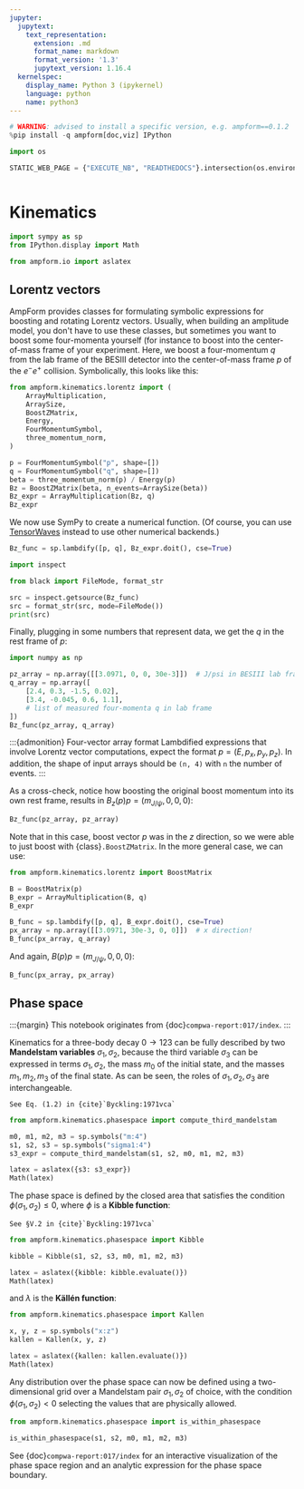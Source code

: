```yaml
---
jupyter:
  jupytext:
    text_representation:
      extension: .md
      format_name: markdown
      format_version: '1.3'
      jupytext_version: 1.16.4
  kernelspec:
    display_name: Python 3 (ipykernel)
    language: python
    name: python3
---
```


```python hideCode=true hideOutput=true hidePrompt=true jupyter={"source_hidden": true} tags=["remove-cell", "skip-execution"]
# WARNING: advised to install a specific version, e.g. ampform==0.1.2
%pip install -q ampform[doc,viz] IPython
```

```python hideCode=true hideOutput=true hidePrompt=true jupyter={"source_hidden": true} tags=["remove-cell"]
import os

STATIC_WEB_PAGE = {"EXECUTE_NB", "READTHEDOCS"}.intersection(os.environ)
```

```{autolink-concat}
```


# Kinematics

```python jupyter={"source_hidden": true} mystnb={"code_prompt_show": "Import Python libraries"} tags=["hide-cell"]
import sympy as sp
from IPython.display import Math

from ampform.io import aslatex
```

## Lorentz vectors


AmpForm provides classes for formulating symbolic expressions for boosting and rotating Lorentz vectors. Usually, when building an amplitude model, you don't have to use these classes, but sometimes you want to boost some four-momenta yourself (for instance to boost into the center-of-mass frame of your experiment. Here, we boost a four-momentum $q$ from the lab frame of the BESIII detector into the center-of-mass frame $p$ of the $e^-e^+$&nbsp;collision. Symbolically, this looks like this:

```python
from ampform.kinematics.lorentz import (
    ArrayMultiplication,
    ArraySize,
    BoostZMatrix,
    Energy,
    FourMomentumSymbol,
    three_momentum_norm,
)

p = FourMomentumSymbol("p", shape=[])
q = FourMomentumSymbol("q", shape=[])
beta = three_momentum_norm(p) / Energy(p)
Bz = BoostZMatrix(beta, n_events=ArraySize(beta))
Bz_expr = ArrayMultiplication(Bz, q)
Bz_expr
```

We now use SymPy to create a numerical function. (Of course, you can use [TensorWaves](https://tensorwaves.rtfd.io) instead to use other numerical backends.)

```python
Bz_func = sp.lambdify([p, q], Bz_expr.doit(), cse=True)
```

```python jupyter={"source_hidden": true} mystnb={"code_prompt_show": "Show generated NumPy code"} tags=["hide-cell"]
import inspect

from black import FileMode, format_str

src = inspect.getsource(Bz_func)
src = format_str(src, mode=FileMode())
print(src)
```

Finally, plugging in some numbers that represent data, we get the $q$ in the rest frame of $p$:

```python
import numpy as np

pz_array = np.array([[3.0971, 0, 0, 30e-3]])  # J/psi in BESIII lab frame
q_array = np.array([
    [2.4, 0.3, -1.5, 0.02],
    [3.4, -0.045, 0.6, 1.1],
    # list of measured four-momenta q in lab frame
])
Bz_func(pz_array, q_array)
```

:::{admonition} Four-vector array format
Lambdified expressions that involve Lorentz vector computations, expect the format $p = \left(E, p_x, p_y, p_z\right)$. In addition, the shape of input arrays should be `(n, 4)` with `n` the number of events.
:::

As a cross-check, notice how boosting the original boost momentum into its own rest frame, results in $B_z(p) p = \left(m_{J/\psi}, 0, 0, 0\right)$:

```python
Bz_func(pz_array, pz_array)
```

Note that in this case, boost vector $p$ was in the $z$&nbsp;direction, so we were able to just boost with {class}`.BoostZMatrix`. In the more general case, we can use:

```python
from ampform.kinematics.lorentz import BoostMatrix

B = BoostMatrix(p)
B_expr = ArrayMultiplication(B, q)
B_expr
```

```python
B_func = sp.lambdify([p, q], B_expr.doit(), cse=True)
px_array = np.array([[3.0971, 30e-3, 0, 0]])  # x direction!
B_func(px_array, q_array)
```

And again,  $B(p) p = \left(m_{J/\psi}, 0, 0, 0\right)$:

```python
B_func(px_array, px_array)
```

## Phase space


:::{margin}
This notebook originates from {doc}`compwa-report:017/index`.
:::

Kinematics for a three-body decay $0 \to 123$ can be fully described by two **Mandelstam variables** $\sigma_1, \sigma_2$, because the third variable $\sigma_3$ can be expressed in terms $\sigma_1, \sigma_2$, the mass $m_0$ of the initial state, and the masses $m_1, m_2, m_3$ of the final state. As can be seen, the roles of $\sigma_1, \sigma_2, \sigma_3$ are interchangeable.

```{margin}
See Eq. (1.2) in {cite}`Byckling:1971vca`
```

```python jupyter={"source_hidden": true} tags=["hide-input"]
from ampform.kinematics.phasespace import compute_third_mandelstam

m0, m1, m2, m3 = sp.symbols("m:4")
s1, s2, s3 = sp.symbols("sigma1:4")
s3_expr = compute_third_mandelstam(s1, s2, m0, m1, m2, m3)

latex = aslatex({s3: s3_expr})
Math(latex)
```

<!-- #region -->
The phase space is defined by the closed area that satisfies the condition $\phi(\sigma_1,\sigma_2) \leq 0$, where $\phi$ is a **Kibble function**:


```{margin}
See §V.2 in {cite}`Byckling:1971vca`
```
<!-- #endregion -->

```python jupyter={"source_hidden": true} tags=["hide-input"]
from ampform.kinematics.phasespace import Kibble

kibble = Kibble(s1, s2, s3, m0, m1, m2, m3)

latex = aslatex({kibble: kibble.evaluate()})
Math(latex)
```

and $\lambda$ is the **Källén function**:

```python jupyter={"source_hidden": true} tags=["hide-input"]
from ampform.kinematics.phasespace import Kallen

x, y, z = sp.symbols("x:z")
kallen = Kallen(x, y, z)

latex = aslatex({kallen: kallen.evaluate()})
Math(latex)
```

Any distribution over the phase space can now be defined using a two-dimensional grid over a Mandelstam pair $\sigma_1,\sigma_2$ of choice, with the condition $\phi(\sigma_1,\sigma_2)<0$ selecting the values that are physically allowed.

```python jupyter={"source_hidden": true} tags=["hide-input"]
from ampform.kinematics.phasespace import is_within_phasespace

is_within_phasespace(s1, s2, m0, m1, m2, m3)
```

See {doc}`compwa-report:017/index` for an interactive visualization of the phase space region and an analytic expression for the phase space boundary.
